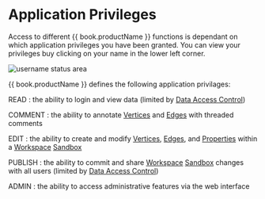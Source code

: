 # Application Privileges

Access to different {{ book.productName }} functions is dependant on which application
privileges you have been granted. You can view your privileges buy
clicking on your name in the lower left corner.

![username status area](images/username-status-area.png)

{{ book.productName }} defines the following application privilages:

READ
: the ability to login and view data (limited by [Data Access Control](data-access-control.md))

COMMENT
: the ability to annotate [Vertices](vertices.md) and [Edges](edges.md) with threaded comments

EDIT
: the ability to create and modify [Vertices](vertices.md), [Edges](edges.md), and [Properties](properties.md) within a [Workspace](workspaces.md) [Sandbox](sandboxing.md)

PUBLISH
: the ability to commit and share [Workspace](workspaces.md) [Sandbox](sandboxing.md) changes with all users (limited by [Data Access Control](data-access-control.md))

ADMIN
: the ability to access administrative features via the web interface
